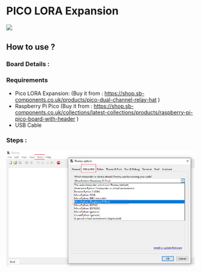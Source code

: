 # PICO LORA Expansion



<img src="https://learn.sb-components.co.uk/images/thumb/9/94/Pico_lora_868.png" />

## How to use ?

### Board Details :



### Requirements

* Pico LORA Expansion: (Buy it from : https://shop.sb-components.co.uk/products/pico-dual-channel-relay-hat  )
* Raspberry Pi Pico (Buy it from : https://shop.sb-components.co.uk/collections/latest-collections/products/raspberry-pi-pico-board-with-header )
* USB Cable


### Steps :



<img src="https://github.com/sbcshop/Raspberry-Pi-Pico-RFID-Expansion/blob/main/images/thonny-interpreter.PNG" />

